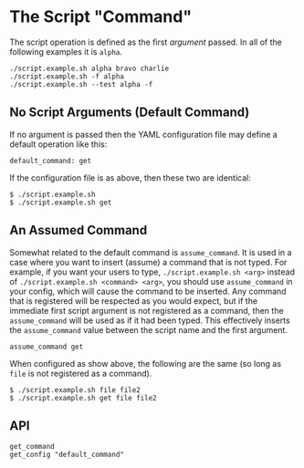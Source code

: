 # The Script "Command"

The script operation is defined as the first _argument_ passed.  In all of the following examples it is `alpha`.

    ./script.example.sh alpha bravo charlie
    ./script.example.sh -f alpha
    ./script.example.sh --test alpha -f

## No Script Arguments (Default Command)

If no argument is passed then the YAML configuration file may define a default operation like this:

    default_command: get
    
If the configuration file is as above, then these two are identical:

    $ ./script.example.sh    
    $ ./script.example.sh get        

## An Assumed Command
    
Somewhat related to the default command is `assume_command`.  It is used in a case where you want to insert (assume) a command that is not typed.  For example, if you want your users to type,  `./script.example.sh <arg>` instead of `./script.example.sh <command> <arg>`, you should use `assume_command` in your config, which will cause the command to be inserted.  Any command that is registered will be respected as you would expect, but if the immediate first script argument is not registered as a command, then the `assume_command` will be used as if it had been typed.  This effectively inserts the `assume_command` value between the script name and the first argument.

    assume_command get
    
When configured as show above, the following are the same (so long as `file` is not registered as a command).

    $ ./script.example.sh file file2
    $ ./script.example.sh get file file2     

## API

    get_command
    get_config "default_command"
